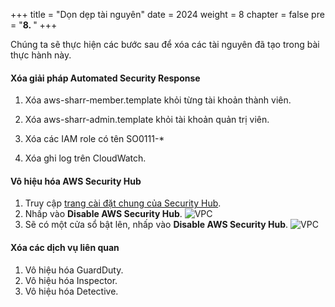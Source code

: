 +++
title = "Dọn dẹp tài nguyên"
date = 2024
weight = 8
chapter = false
pre = "<b>8. </b>"
+++

Chúng ta sẽ thực hiện các bước sau để xóa các tài nguyên đã tạo trong bài thực hành này.

#### Xóa giải pháp Automated Security Response

1. Xóa aws-sharr-member.template khỏi từng tài khoản thành viên.

2. Xóa aws-sharr-admin.template khỏi tài khoản quản trị viên.
3. Xóa các IAM role có tên SO0111-*
4. Xóa ghi log trên CloudWatch.

#### Vô hiệu hóa AWS Security Hub
1. Truy cập [trang cài đặt chung của Security Hub](https://us-east-1.console.aws.amazon.com/securityhub/home?region=us-east-1#/settings/general).
2. Nhấp vào **Disable AWS Security Hub**. 
![VPC](/images/8/sh1.png)
3. Sẽ có một cửa sổ bật lên, nhấp vào **Disable AWS Security Hub**. 
![VPC](/images/8/sh2.png)



#### Xóa các dịch vụ liên quan
1. Vô hiệu hóa GuardDuty.
2. Vô hiệu hóa Inspector.
3. Vô hiệu hóa Detective.
